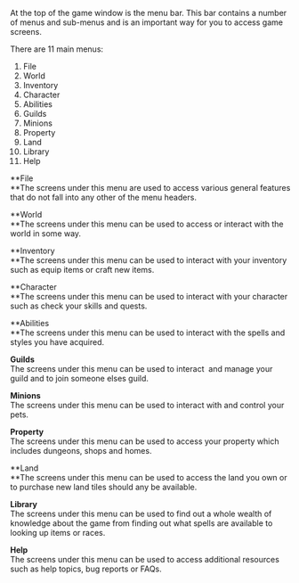 At the top of the game window is the menu bar. This bar contains a number of menus and sub-menus and is an important way for you to access game screens.

There are 11 main menus:

1.  File
2.  World
3.  Inventory
4.  Character
5.  Abilities
6.  Guilds
7.  Minions
8.  Property
9.  Land
10.  Library
11.  Help

**File  
**The screens under this menu are used to access various general features that do not fall into any other of the menu headers.

**World  
**The screens under this menu can be used to access or interact with the world in some way.

**Inventory  
**The screens under this menu can be used to interact with your inventory such as equip items or craft new items.

**Character  
**The screens under this menu can be used to interact with your character such as check your skills and quests.

**Abilities  
**The screens under this menu can be used to interact with the spells and styles you have acquired.

**Guilds**  
The screens under this menu can be used to interact  and manage your guild and to join someone elses guild.

**Minions**  
The screens under this menu can be used to interact with and control your pets.

**Property**  
The screens under this menu can be used to access your property which includes dungeons, shops and homes.

**Land  
**The screens under this menu can be used to access the land you own or to purchase new land tiles should any be available.

**Library**  
The screens under this menu can be used to find out a whole wealth of knowledge about the game from finding out what spells are available to looking up items or races.

**Help**  
The screens under this menu can be used to access additional resources such as help topics, bug reports or FAQs.
